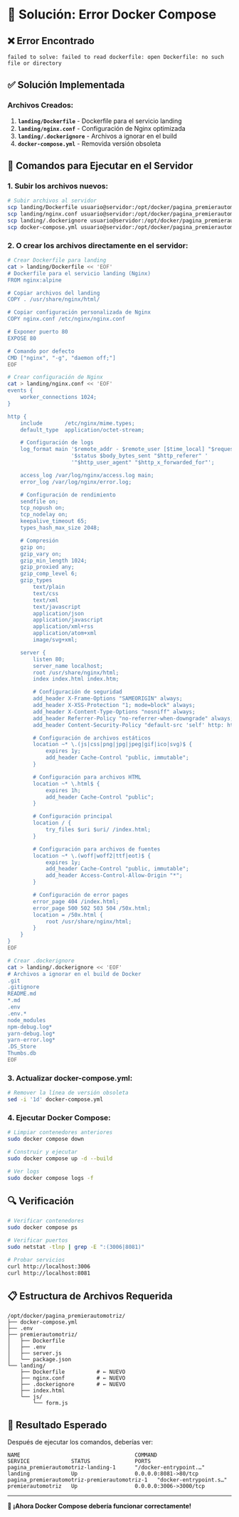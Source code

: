 # 🔧 Solución: Error Docker Compose

## ❌ **Error Encontrado**

```
failed to solve: failed to read dockerfile: open Dockerfile: no such file or directory
```

## ✅ **Solución Implementada**

### **Archivos Creados:**

1. **`landing/Dockerfile`** - Dockerfile para el servicio landing
2. **`landing/nginx.conf`** - Configuración de Nginx optimizada
3. **`landing/.dockerignore`** - Archivos a ignorar en el build
4. **`docker-compose.yml`** - Removida versión obsoleta

## 🚀 **Comandos para Ejecutar en el Servidor**

### **1. Subir los archivos nuevos:**

```bash
# Subir archivos al servidor
scp landing/Dockerfile usuario@servidor:/opt/docker/pagina_premierautomotriz/landing/
scp landing/nginx.conf usuario@servidor:/opt/docker/pagina_premierautomotriz/landing/
scp landing/.dockerignore usuario@servidor:/opt/docker/pagina_premierautomotriz/landing/
scp docker-compose.yml usuario@servidor:/opt/docker/pagina_premierautomotriz/
```

### **2. O crear los archivos directamente en el servidor:**

```bash
# Crear Dockerfile para landing
cat > landing/Dockerfile << 'EOF'
# Dockerfile para el servicio landing (Nginx)
FROM nginx:alpine

# Copiar archivos del landing
COPY . /usr/share/nginx/html/

# Copiar configuración personalizada de Nginx
COPY nginx.conf /etc/nginx/nginx.conf

# Exponer puerto 80
EXPOSE 80

# Comando por defecto
CMD ["nginx", "-g", "daemon off;"]
EOF

# Crear configuración de Nginx
cat > landing/nginx.conf << 'EOF'
events {
    worker_connections 1024;
}

http {
    include       /etc/nginx/mime.types;
    default_type  application/octet-stream;

    # Configuración de logs
    log_format main '$remote_addr - $remote_user [$time_local] "$request" '
                    '$status $body_bytes_sent "$http_referer" '
                    '"$http_user_agent" "$http_x_forwarded_for"';

    access_log /var/log/nginx/access.log main;
    error_log /var/log/nginx/error.log;

    # Configuración de rendimiento
    sendfile on;
    tcp_nopush on;
    tcp_nodelay on;
    keepalive_timeout 65;
    types_hash_max_size 2048;

    # Compresión
    gzip on;
    gzip_vary on;
    gzip_min_length 1024;
    gzip_proxied any;
    gzip_comp_level 6;
    gzip_types
        text/plain
        text/css
        text/xml
        text/javascript
        application/json
        application/javascript
        application/xml+rss
        application/atom+xml
        image/svg+xml;

    server {
        listen 80;
        server_name localhost;
        root /usr/share/nginx/html;
        index index.html index.htm;

        # Configuración de seguridad
        add_header X-Frame-Options "SAMEORIGIN" always;
        add_header X-XSS-Protection "1; mode=block" always;
        add_header X-Content-Type-Options "nosniff" always;
        add_header Referrer-Policy "no-referrer-when-downgrade" always;
        add_header Content-Security-Policy "default-src 'self' http: https: data: blob: 'unsafe-inline'" always;

        # Configuración de archivos estáticos
        location ~* \.(js|css|png|jpg|jpeg|gif|ico|svg)$ {
            expires 1y;
            add_header Cache-Control "public, immutable";
        }

        # Configuración para archivos HTML
        location ~* \.html$ {
            expires 1h;
            add_header Cache-Control "public";
        }

        # Configuración principal
        location / {
            try_files $uri $uri/ /index.html;
        }

        # Configuración para archivos de fuentes
        location ~* \.(woff|woff2|ttf|eot)$ {
            expires 1y;
            add_header Cache-Control "public, immutable";
            add_header Access-Control-Allow-Origin "*";
        }

        # Configuración de error pages
        error_page 404 /index.html;
        error_page 500 502 503 504 /50x.html;
        location = /50x.html {
            root /usr/share/nginx/html;
        }
    }
}
EOF

# Crear .dockerignore
cat > landing/.dockerignore << 'EOF'
# Archivos a ignorar en el build de Docker
.git
.gitignore
README.md
*.md
.env
.env.*
node_modules
npm-debug.log*
yarn-debug.log*
yarn-error.log*
.DS_Store
Thumbs.db
EOF
```

### **3. Actualizar docker-compose.yml:**

```bash
# Remover la línea de versión obsoleta
sed -i '1d' docker-compose.yml
```

### **4. Ejecutar Docker Compose:**

```bash
# Limpiar contenedores anteriores
sudo docker compose down

# Construir y ejecutar
sudo docker compose up -d --build

# Ver logs
sudo docker compose logs -f
```

## 🔍 **Verificación**

```bash
# Verificar contenedores
sudo docker compose ps

# Verificar puertos
sudo netstat -tlnp | grep -E ":(3006|8081)"

# Probar servicios
curl http://localhost:3006
curl http://localhost:8081
```

## 📋 **Estructura de Archivos Requerida**

```
/opt/docker/pagina_premierautomotriz/
├── docker-compose.yml
├── .env
├── premierautomotriz/
│   ├── Dockerfile
│   ├── .env
│   ├── server.js
│   └── package.json
└── landing/
    ├── Dockerfile          # ← NUEVO
    ├── nginx.conf          # ← NUEVO
    ├── .dockerignore       # ← NUEVO
    ├── index.html
    └── js/
        └── form.js
```

## 🎯 **Resultado Esperado**

Después de ejecutar los comandos, deberías ver:

```
NAME                                    COMMAND                  SERVICE             STATUS              PORTS
pagina_premierautomotriz-landing-1      "/docker-entrypoint.…"   landing             Up                  0.0.0.0:8081->80/tcp
pagina_premierautomotriz-premierautomotriz-1   "docker-entrypoint.s…"   premierautomotriz   Up                  0.0.0.0:3006->3000/tcp
```

---

**🎉 ¡Ahora Docker Compose debería funcionar correctamente!**
